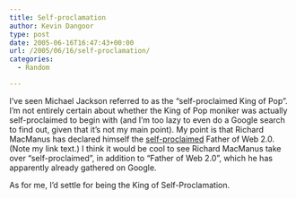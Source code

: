 ```yaml
---
title: Self-proclamation
author: Kevin Dangoor
type: post
date: 2005-06-16T16:47:43+00:00
url: /2005/06/16/self-proclamation/
categories:
  - Random

---
```

I&#8217;ve seen Michael Jackson referred to as the &#8220;self-proclaimed King of Pop&#8221;. I&#8217;m not entirely certain about whether the King of Pop moniker was actually self-proclaimed to begin with (and I&#8217;m too lazy to even do a Google search to find out, given that it&#8217;s not my main point). My point is that Richard MacManus has declared himself the [self-proclaimed][1] Father of Web 2.0. (Note my link text.) I think it would be cool to see Richard MacManus take over &#8220;self-proclaimed&#8221;, in addition to &#8220;Father of Web 2.0&#8221;, which he has apparently already gathered on Google.

As for me, I&#8217;d settle for being the King of Self-Proclamation.

 [1]: http://www.readwriteweb.com/archives/002754.php